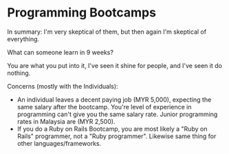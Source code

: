 # Programming Bootcamps

In summary: I'm very skeptical of them, but then again I'm skeptical of everything.

What can someone learn in 9 weeks?

You are what you put into it, I've seen it shine for people, and I've seen it do nothing.

Concerns \(mostly with the Individuals\):

* An individual leaves a decent paying job \(MYR 5,000\), expecting the same salary after the bootcamp. You're level of experience in programming can't give you the same salary rate. Junior programming rates in Malaysia are \(MYR 2,500\).
* If you do a Ruby on Rails Bootcamp, you are most likely a "Ruby on Rails" programmer, not a "Ruby programmer". Likewise same thing for other languages/frameworks.



